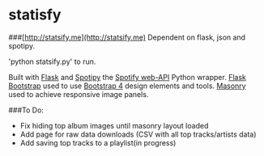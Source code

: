 # statisfy
###[http://statsify.me](http://statsify.me)
Dependent on flask, json and spotipy.

'python statsify.py' to run.

Built with [Flask](http://flask.pocoo.org/) and [Spotipy]() the [Spotify web-API](https://developer.spotify.com/web-api/) Python wrapper.
[Flask Bootstrap](https://pythonhosted.org/Flask-Bootstrap/) used to use [Bootstrap 4](http://getbootstrap.com/) design elements and tools.
[Masonry](https://masonry.desandro.com/) used to achieve responsive image panels.

###To Do:
- Fix hiding top album images until masonry layout loaded
- Add page for raw data downloads (CSV with all top tracks/artists data)
- Add saving top tracks to a playlist(in progress)
